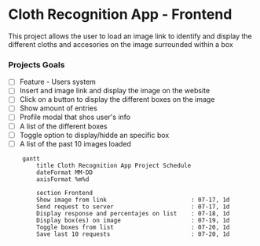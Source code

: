 # Cloth Recognition App - Frontend

This project allows the user to load an image link to identify and display the different cloths and accesories on the image surrounded within a box

### Projects Goals

- [ ] Feature - Users system
- [ ] Insert and image link and display the image on the website
- [ ] Click on a button to display the different boxes on the image
- [ ] Show amount of entries 
- [ ] Profile modal that shos user's info
- [ ] A list of the different boxes
- [ ] Toggle option to display/hidde an specific box
- [ ] A list of the past 10 images loaded

```mermaid
    gantt 
        title Cloth Recognition App Project Schedule
        dateFormat MM-DD
        axisFormat %m%d

        section Frontend
        Show image from link                        : 07-17, 1d
        Send request to server                      : 07-17, 1d 
        Display response and percentajes on list    : 07-18, 1d
        Display box(es) on image                    : 07-19, 1d
        Toggle boxes from list                      : 07-20, 1d
        Save last 10 requests                       : 07-20, 1d       

```